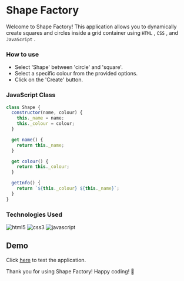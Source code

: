 # Shape Factory

Welcome to Shape Factory! This application allows you to dynamically create squares and circles
inside a grid container using `HTML` , `CSS` , and `JavaScript` .

### How to use

- Select 'Shape' between 'circle' and 'square'.
- Select a specific colour from the provided options.
- Click on the 'Create' button.

### JavaScript Class

```JavaScript
class Shape {
  constructor(name, colour) {
    this._name = name;
    this._colour = colour;
  }

  get name() {
    return this._name;
  }

  get colour() {
    return this._colour;
  }

  getInfo() {
    return `${this._colour} ${this._name}`;
  }
}
```

### Technologies Used

![html5](https://img.shields.io/badge/HTML5-E34F26?style=for-the-badge&logo=html5&logoColor=white)
![css3](https://img.shields.io/badge/CSS3-1572B6?style=for-the-badge&logo=css3&logoColor=white)
![javascript](https://img.shields.io/badge/JavaScript-323330?style=for-the-badge&logo=javascript&logoColor=F7DF1E)

## Demo

Click [here](https://dhillxnm.github.io/shape-box/) to test the application.

Thank you for using Shape Factory! Happy coding! 🎉
